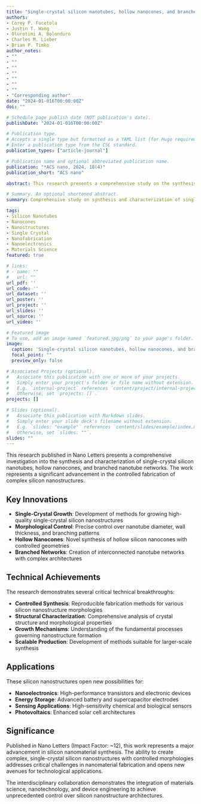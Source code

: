 ```yaml
---
title: "Single-crystal silicon nanotubes, hollow nanocones, and branched nanotube networks"
authors:
- Corey P. Fucetola
- Justin T. Wang
- Olurotimi A. Bolonduro
- Charles M. Lieber
- Brian P. Timko
author_notes:
- ""
- ""
- ""
- ""
- ""
- ""
- ""
- "Corresponding author"
date: "2024-01-016T00:00:00Z"
doi: ""

# Schedule page publish date (NOT publication's date).
publishDate: "2024-01-016T00:00:00Z"

# Publication type.
# Accepts a single type but formatted as a YAML list (for Hugo requirements).
# Enter a publication type from the CSL standard.
publication_types: ["article-journal"]

# Publication name and optional abbreviated publication name.
publication: "*ACS nano, 2024, 18(4)"
publication_short: "ACS nano"

abstract: This research presents a comprehensive study on the synthesis and characterization of single-crystal silicon nanotubes, hollow nanocones, and branched nanotube networks. The work demonstrates novel fabrication approaches for creating complex silicon nanostructures with controlled morphologies and architectures. These nanostructures exhibit unique properties that make them promising candidates for applications in nanoelectronics, energy storage, and sensing technologies.

# Summary. An optional shortened abstract.
summary: Comprehensive study on synthesis and characterization of single-crystal silicon nanotubes, hollow nanocones, and branched nanotube networks with applications in nanoelectronics.

tags:
- Silicon Nanotubes
- Nanocones
- Nanostructures
- Single Crystal
- Nanofabrication
- Nanoelectronics
- Materials Science
featured: true

# links:
# - name: ""
#   url: ""
url_pdf: ''
url_code: ''
url_dataset: ''
url_poster: ''
url_project: ''
url_slides: ''
url_source: ''
url_video: ''

# Featured image
# To use, add an image named `featured.jpg/png` to your page's folder. 
image:
  caption: 'Single-crystal silicon nanotubes, hollow nanocones, and branched nanotube networks'
  focal_point: ""
  preview_only: false

# Associated Projects (optional).
#   Associate this publication with one or more of your projects.
#   Simply enter your project's folder or file name without extension.
#   E.g. `internal-project` references `content/project/internal-project/index.md`.
#   Otherwise, set `projects: []`.
projects: []

# Slides (optional).
#   Associate this publication with Markdown slides.
#   Simply enter your slide deck's filename without extension.
#   E.g. `slides: "example"` references `content/slides/example/index.md`.
#   Otherwise, set `slides: ""`.
slides: ""
---
```


This research published in Nano Letters presents a comprehensive investigation into the synthesis and characterization of single-crystal silicon nanotubes, hollow nanocones, and branched nanotube networks. The work represents a significant advancement in the controlled fabrication of complex silicon nanostructures.

## Key Innovations

- **Single-Crystal Growth**: Development of methods for growing high-quality single-crystal silicon nanostructures
- **Morphological Control**: Precise control over nanotube diameter, wall thickness, and branching patterns
- **Hollow Nanocones**: Novel synthesis of hollow silicon nanocones with controlled geometries
- **Branched Networks**: Creation of interconnected nanotube networks with complex architectures

## Technical Achievements

The research demonstrates several critical technical breakthroughs:

- **Controlled Synthesis**: Reproducible fabrication methods for various silicon nanostructure morphologies
- **Structural Characterization**: Comprehensive analysis of crystal structure and morphological properties
- **Growth Mechanisms**: Understanding of the fundamental processes governing nanostructure formation
- **Scalable Production**: Development of methods suitable for larger-scale synthesis

## Applications

These silicon nanostructures open new possibilities for:

- **Nanoelectronics**: High-performance transistors and electronic devices
- **Energy Storage**: Advanced battery and supercapacitor electrodes
- **Sensing Applications**: High-sensitivity chemical and biological sensors
- **Photovoltaics**: Enhanced solar cell architectures

## Significance

Published in Nano Letters (Impact Factor: ~12), this work represents a major advancement in silicon nanomaterial synthesis. The ability to create complex, single-crystal silicon nanostructures with controlled morphologies addresses critical challenges in nanomaterial fabrication and opens new avenues for technological applications.

The interdisciplinary collaboration demonstrates the integration of materials science, nanotechnology, and device engineering to achieve unprecedented control over silicon nanostructure architectures.
